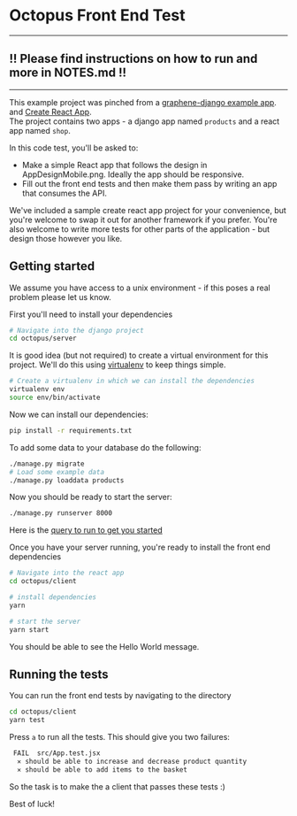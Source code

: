 # Octopus Front End Test

--- 

## !! Please find instructions on how to run and more in NOTES.md !!

---

This example project was pinched from a
[graphene-django example app](https://github.com/graphql-python/graphene-django/tree/master/server/app).
and [Create React App](https://create-react-app.dev/docs/getting-started/).  
The project contains two apps - a django app named `products` and a react app
named `shop`.

In this code test, you'll be asked to:

-   Make a simple React app that follows the design in AppDesignMobile.png. Ideally the app should be responsive.
-   Fill out the front end tests and then make them pass by writing an app that consumes the API.

We've included a sample create react app project for your convenience, but you're welcome to swap
it out for another framework if you prefer. You're also welcome to write more tests for other
parts of the application - but design those however you like.

## Getting started

We assume you have access to a unix environment - if this poses a real problem please let us know.

First you'll need to install your dependencies

```bash
# Navigate into the django project
cd octopus/server
```

It is good idea (but not required) to create a virtual environment
for this project. We'll do this using
[virtualenv](http://docs.python-guide.org/en/latest/dev/virtualenvs/)
to keep things simple.

```bash
# Create a virtualenv in which we can install the dependencies
virtualenv env
source env/bin/activate
```

Now we can install our dependencies:

```bash
pip install -r requirements.txt
```

To add some data to your database do the following:

```bash
./manage.py migrate
# Load some example data
./manage.py loaddata products
```

Now you should be ready to start the server:

```bash
./manage.py runserver 8000
```

Here is the [query to run to get you started](http://127.0.0.1:8000/graphql#operationName=getProductById&query=query%20getProductById%20%7B%0A%20%20product(productId%3A%201)%20%7B%0A%20%20%20%20id%0A%20%20%20%20name%0A%20%20%20%20power%0A%20%20%20%20description%0A%20%20%20%20price%0A%20%20%20%20quantity%0A%20%20%20%20brand%0A%20%20%20%20weight%0A%20%20%20%20height%0A%20%20%20%20width%0A%20%20%20%20length%0A%20%20%20%20modelCode%0A%20%20%20%20colour%0A%20%20%20%20imgUrl%0A%20%20%7D%0A%7D%0A)


Once you have your server running, you're ready to install the front end dependencies

```bash
# Navigate into the react app
cd octopus/client

# install dependencies
yarn

# start the server
yarn start
```

You should be able to see the Hello World message.

## Running the tests

You can run the front end tests by navigating to the directory

```bash
cd octopus/client
yarn test
```

Press `a` to run all the tests. This should give you two failures:

```bash
 FAIL  src/App.test.jsx
  ✕ should be able to increase and decrease product quantity
  ✕ should be able to add items to the basket
```

So the task is to make the a client that passes these tests :)

Best of luck!
